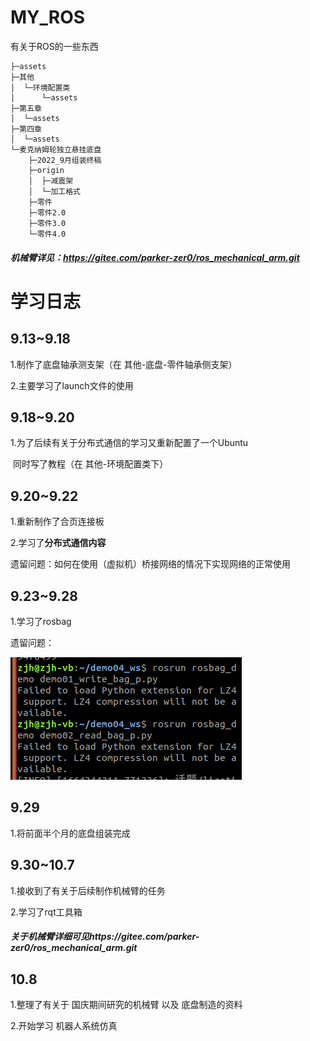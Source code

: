 # MY_ROS
 有关于ROS的一些东西

```
├─assets
├─其他
│  └─环境配置类
│      └─assets
├─第五章
│  └─assets
├─第四章
│  └─assets
└─麦克纳姆轮独立悬挂底盘
    ├─2022_9月组装终稿
    ├─origin
    │  ├─减震架
    │  └─加工格式
    ├─零件
    ├─零件2.0
    ├─零件3.0
    └─零件4.0
```

##### 机械臂详见：https://gitee.com/parker-zer0/ros_mechanical_arm.git

# 学习日志

## 9.13~9.18

1.制作了底盘轴承测支架（在 其他-底盘-零件轴承侧支架）

2.主要学习了launch文件的使用

## 9.18~9.20

1.为了后续有关于分布式通信的学习又重新配置了一个Ubuntu

​	同时写了教程（在 其他-环境配置类下）

## 9.20~9.22

1.重新制作了合页连接板

2.学习了**分布式通信内容**

遗留问题：如何在使用（虚拟机）桥接网络的情况下实现网络的正常使用

## 9.23~9.28

1.学习了rosbag

遗留问题：

![image-20220928135458517](assets/image-20220928135458517.png)

## 9.29

1.将前面半个月的底盘组装完成

## 9.30~10.7

1.接收到了有关于后续制作机械臂的任务

2.学习了rqt工具箱

##### 关于机械臂详细可见https://gitee.com/parker-zer0/ros_mechanical_arm.git
## 10.8

1.整理了有关于 国庆期间研究的机械臂 以及 底盘制造的资料

2.开始学习 机器人系统仿真
